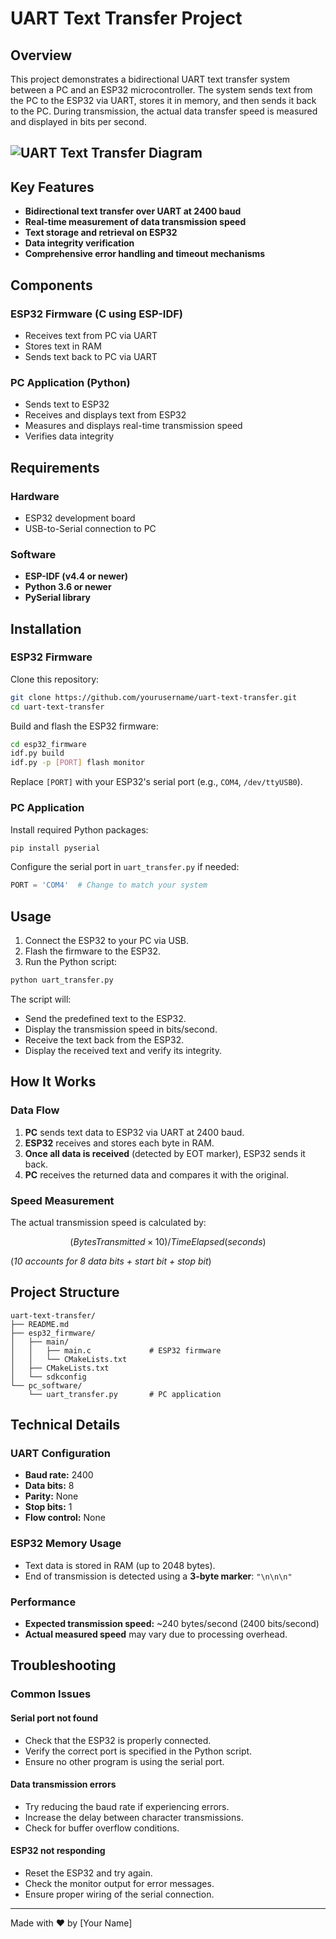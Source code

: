 # UART Text Transfer Project

## Overview

This project demonstrates a bidirectional UART text transfer system between a PC and an ESP32 microcontroller. The system sends text from the PC to the ESP32 via UART, stores it in memory, and then sends it back to the PC. During transmission, the actual data transfer speed is measured and displayed in bits per second.

## ![UART Text Transfer Diagram](diagram.png)

## Key Features

- **Bidirectional text transfer over UART at 2400 baud**
- **Real-time measurement of data transmission speed**
- **Text storage and retrieval on ESP32**
- **Data integrity verification**
- **Comprehensive error handling and timeout mechanisms**

## Components

### ESP32 Firmware (C using ESP-IDF)
- Receives text from PC via UART
- Stores text in RAM
- Sends text back to PC via UART

### PC Application (Python)
- Sends text to ESP32
- Receives and displays text from ESP32
- Measures and displays real-time transmission speed
- Verifies data integrity

## Requirements

### Hardware
- ESP32 development board
- USB-to-Serial connection to PC

### Software
- **ESP-IDF (v4.4 or newer)**
- **Python 3.6 or newer**
- **PySerial library**

## Installation

### ESP32 Firmware

Clone this repository:

```sh
git clone https://github.com/yourusername/uart-text-transfer.git
cd uart-text-transfer
```

Build and flash the ESP32 firmware:

```sh
cd esp32_firmware
idf.py build
idf.py -p [PORT] flash monitor
```

Replace `[PORT]` with your ESP32's serial port (e.g., `COM4`, `/dev/ttyUSB0`).

### PC Application

Install required Python packages:

```sh
pip install pyserial
```

Configure the serial port in `uart_transfer.py` if needed:

```python
PORT = 'COM4'  # Change to match your system
```

## Usage

1. Connect the ESP32 to your PC via USB.
2. Flash the firmware to the ESP32.
3. Run the Python script:

```sh
python uart_transfer.py
```

The script will:
- Send the predefined text to the ESP32.
- Display the transmission speed in bits/second.
- Receive the text back from the ESP32.
- Display the received text and verify its integrity.

## How It Works

### Data Flow

1. **PC** sends text data to ESP32 via UART at 2400 baud.
2. **ESP32** receives and stores each byte in RAM.
3. **Once all data is received** (detected by EOT marker), ESP32 sends it back.
4. **PC** receives the returned data and compares it with the original.

### Speed Measurement

The actual transmission speed is calculated by:

```math
(Bytes Transmitted × 10) / Time Elapsed (seconds)
```

(*10 accounts for 8 data bits + start bit + stop bit*)

## Project Structure

```
uart-text-transfer/
├── README.md
├── esp32_firmware/
│   ├── main/
│   │   ├── main.c             # ESP32 firmware
│   │   └── CMakeLists.txt
│   ├── CMakeLists.txt
│   └── sdkconfig
└── pc_software/
    └── uart_transfer.py       # PC application
```

## Technical Details

### UART Configuration
- **Baud rate:** 2400
- **Data bits:** 8
- **Parity:** None
- **Stop bits:** 1
- **Flow control:** None

### ESP32 Memory Usage
- Text data is stored in RAM (up to 2048 bytes).
- End of transmission is detected using a **3-byte marker**: `"\n\n\n"`

### Performance
- **Expected transmission speed:** ~240 bytes/second (2400 bits/second)
- **Actual measured speed** may vary due to processing overhead.

## Troubleshooting

### Common Issues

#### Serial port not found
- Check that the ESP32 is properly connected.
- Verify the correct port is specified in the Python script.
- Ensure no other program is using the serial port.

#### Data transmission errors
- Try reducing the baud rate if experiencing errors.
- Increase the delay between character transmissions.
- Check for buffer overflow conditions.

#### ESP32 not responding
- Reset the ESP32 and try again.
- Check the monitor output for error messages.
- Ensure proper wiring of the serial connection.

---

Made with ❤️ by [Your Name]
